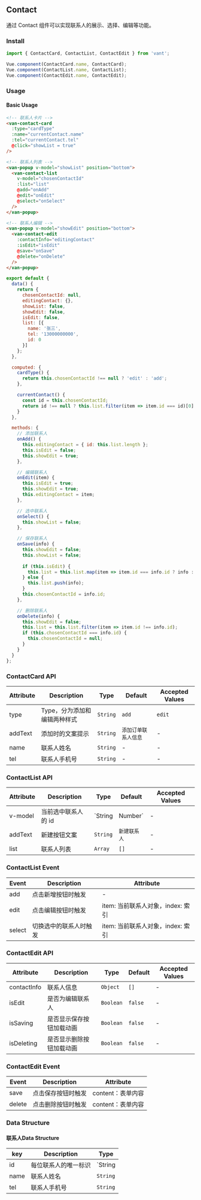 ## Contact
通过 Contact 组件可以实现联系人的展示、选择、编辑等功能。

### Install
``` javascript
import { ContactCard, ContactList, ContactEdit } from 'vant';

Vue.component(ContactCard.name, ContactCard);
Vue.component(ContactList.name, ContactList);
Vue.component(ContactEdit.name, ContactEdit);
```

### Usage

#### Basic Usage


```html
<!-- 联系人卡片 -->
<van-contact-card
  :type="cardType"
  :name="currentContact.name"
  :tel="currentContact.tel"
  @click="showList = true"
/>

<!-- 联系人列表 -->
<van-popup v-model="showList" position="bottom">
  <van-contact-list
    v-model="chosenContactId"
    :list="list"
    @add="onAdd"
    @edit="onEdit"
    @select="onSelect"
  />
</van-popup>

<!-- 联系人编辑 -->
<van-popup v-model="showEdit" position="bottom">
  <van-contact-edit
    :contactInfo="editingContact"
    :isEdit="isEdit"
    @save="onSave"
    @delete="onDelete"
  />
</van-popup>
```

``` javascript
export default {
  data() {
    return {
      chosenContactId: null,
      editingContact: {},
      showList: false,
      showEdit: false,
      isEdit: false,
      list: [{
        name: '张三',
        tel: '13000000000',
        id: 0
      }]
    };
  },

  computed: {
    cardType() {
      return this.chosenContactId !== null ? 'edit' : 'add';
    },

    currentContact() {
      const id = this.chosenContactId;
      return id !== null ? this.list.filter(item => item.id === id)[0] : {};
    }
  },

  methods: {
    // 添加联系人
    onAdd() {
      this.editingContact = { id: this.list.length };
      this.isEdit = false;
      this.showEdit = true;
    },

    // 编辑联系人
    onEdit(item) {
      this.isEdit = true;      
      this.showEdit = true;
      this.editingContact = item;
    },

    // 选中联系人
    onSelect() {
      this.showList = false;
    },

    // 保存联系人
    onSave(info) {
      this.showEdit = false;
      this.showList = false;
      
      if (this.isEdit) {
        this.list = this.list.map(item => item.id === info.id ? info : item);
      } else {
        this.list.push(info);
      }
      this.chosenContactId = info.id;
    },

    // 删除联系人
    onDelete(info) {
      this.showEdit = false;
      this.list = this.list.filter(item => item.id !== info.id);
      if (this.chosenContactId === info.id) {
        this.chosenContactId = null;
      }
    }
  }
};
```


### ContactCard API
| Attribute | Description | Type | Default | Accepted Values |
|-----------|-----------|-----------|-------------|-------------|
| type | Type，分为添加和编辑两种样式 | `String` | `add` | `edit` |
| addText | 添加时的文案提示 | `String` | `添加订单联系人信息` | - |
| name | 联系人姓名 | `String` | - | - |
| tel | 联系人手机号 | `String` | - | - |

### ContactList API
| Attribute | Description | Type | Default | Accepted Values |
|-----------|-----------|-----------|-------------|-------------|
| v-model | 当前选中联系人的 id | `String | Number` | - | - |
| addText | 新建按钮文案 | `String` | `新建联系人` | - |
| list | 联系人列表 | `Array` | `[]` | - |

### ContactList Event

| Event | Description | Attribute |
|-----------|-----------|-----------|
| add | 点击新增按钮时触发 | - |
| edit | 点击编辑按钮时触发 | item: 当前联系人对象，index: 索引 |
| select | 切换选中的联系人时触发 | item: 当前联系人对象，index: 索引 |


### ContactEdit API
| Attribute | Description | Type | Default | Accepted Values |
|-----------|-----------|-----------|-------------|-------------|
| contactInfo | 联系人信息 | `Object` | `[]` | - |
| isEdit | 是否为编辑联系人 | `Boolean` | `false` | - |
| isSaving | 是否显示保存按钮加载动画 | `Boolean` | `false` | - |
| isDeleting | 是否显示删除按钮加载动画 | `Boolean` | `false` | - |

### ContactEdit Event

| Event | Description | Attribute |
|-----------|-----------|-----------|
| save | 点击保存按钮时触发 | content：表单内容 |
| delete | 点击删除按钮时触发 | content：表单内容 |

### Data Structure

#### 联系人Data Structure
| key | Description | Type |
|-----------|-----------|-----------|
| id | 每位联系人的唯一标识 | `String | Number` |
| name | 联系人姓名 | `String` |
| tel | 联系人手机号 | `String` |
